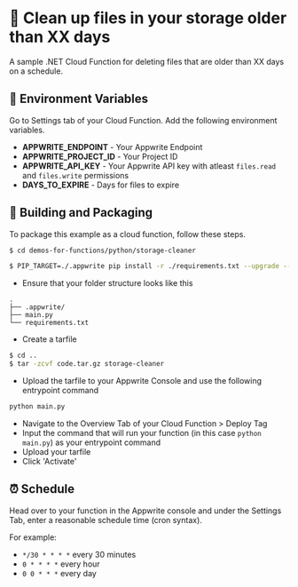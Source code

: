 # 🚮 Clean up files in your storage older than XX days
A sample .NET Cloud Function for deleting files that are older than XX days on a schedule.

## 📝 Environment Variables
Go to Settings tab of your Cloud Function. Add the following environment variables.

* **APPWRITE_ENDPOINT** - Your Appwrite Endpoint
* **APPWRITE_PROJECT_ID** - Your Project ID
* **APPWRITE_API_KEY** - Your Appwrite API key with atleast `files.read` and `files.write` permissions
* **DAYS_TO_EXPIRE** - Days for files to expire

## 🚀 Building and Packaging

To package this example as a cloud function, follow these steps.

```bash
$ cd demos-for-functions/python/storage-cleaner

$ PIP_TARGET=./.appwrite pip install -r ./requirements.txt --upgrade --ignore-installed 
```

* Ensure that your folder structure looks like this 
```
.
├── .appwrite/
├── main.py
└── requirements.txt
```

* Create a tarfile

```bash
$ cd ..
$ tar -zcvf code.tar.gz storage-cleaner
```

* Upload the tarfile to your Appwrite Console and use the following entrypoint command

```bash
python main.py
```

* Navigate to the Overview Tab of your Cloud Function > Deploy Tag
* Input the command that will run your function (in this case `python main.py`) as your entrypoint command
* Upload your tarfile 
* Click 'Activate'

## ⏰ Schedule

Head over to your function in the Appwrite console and under the Settings Tab, enter a reasonable schedule time (cron syntax).

For example:

- `*/30 * * * *` every 30 minutes
- `0 * * * *` every hour
- `0 0 * * *` every day